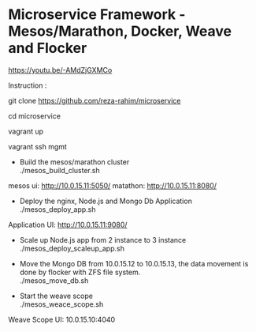 # Microservice Framework - Mesos/Marathon, Docker, Weave and Flocker

https://youtu.be/-AMdZjGXMCo


Instruction :

git clone https://github.com/reza-rahim/microservice

cd microservice

vagrant up

vagrant ssh mgmt

- Build the mesos/marathon cluster<br>
./mesos_build_cluster.sh

mesos ui: http://10.0.15.11:5050/
matathon: http://10.0.15.11:8080/

- Deploy the nginx, Node.js and Mongo Db Application <br>
./mesos_deploy_app.sh

Application UI: http://10.0.15.11:9080/

- Scale up Node.js app from 2 instance to 3 instance<br>
./mesos_deploy_scaleup_app.sh

- Move the Mongo DB from 10.0.15.12 to 10.0.15.13, the data movement is done by flocker with ZFS file system. <br>
./mesos_move_db.sh

- Start the weave scope <br>
./mesos_weace_scope.sh

Weave Scope UI: 10.0.15.10:4040 
